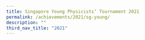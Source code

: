 ```yaml
---
title: Singapore Young Physicists’ Tournament 2021
permalink: /achievements/2021/sg-young/
description: ""
third_nav_title: "2021"
---
```

